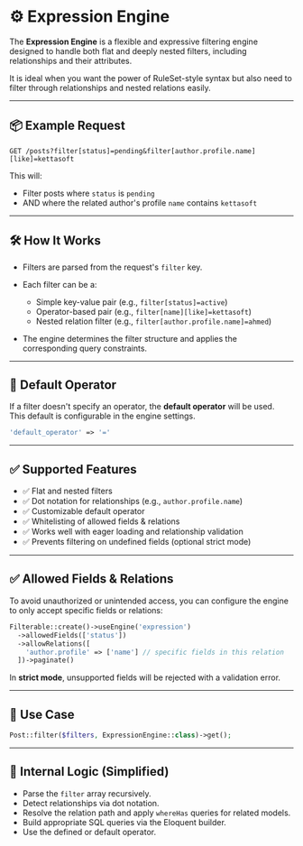# ⚙️ Expression Engine

The **Expression Engine** is a flexible and expressive filtering engine designed to handle both flat and deeply nested filters, including relationships and their attributes.

It is ideal when you want the power of RuleSet-style syntax but also need to filter through relationships and nested relations easily.

---

## 📦 Example Request

```http
GET /posts?filter[status]=pending&filter[author.profile.name][like]=kettasoft
```

This will:

-   Filter posts where `status` is `pending`
-   AND where the related author's profile `name` contains `kettasoft`

---

## 🛠️ How It Works

-   Filters are parsed from the request's `filter` key.
-   Each filter can be a:

    -   Simple key-value pair (e.g., `filter[status]=active`)
    -   Operator-based pair (e.g., `filter[name][like]=kettasoft`)
    -   Nested relation filter (e.g., `filter[author.profile.name]=ahmed`)

-   The engine determines the filter structure and applies the corresponding query constraints.

---

## 🔧 Default Operator

If a filter doesn't specify an operator, the **default operator** will be used.  
This default is configurable in the engine settings.

```php
'default_operator' => '='
```

---

## ✅ Supported Features

-   ✅ Flat and nested filters
-   ✅ Dot notation for relationships (e.g., `author.profile.name`)
-   ✅ Customizable default operator
-   ✅ Whitelisting of allowed fields & relations
-   ✅ Works well with eager loading and relationship validation
-   ✅ Prevents filtering on undefined fields (optional strict mode)

---

## ✅ Allowed Fields & Relations

To avoid unauthorized or unintended access, you can configure the engine to only accept specific fields or relations:

```php
Filterable::create()->useEngine('expression')
  ->allowedFields(['status'])
  ->allowRelations([
    'author.profile' => ['name'] // specific fields in this relation
  ])->paginate()
```

In **strict mode**, unsupported fields will be rejected with a validation error.

---

## 📌 Use Case

```php
Post::filter($filters, ExpressionEngine::class)->get();
```

---

## 🧠 Internal Logic (Simplified)

-   Parse the `filter` array recursively.
-   Detect relationships via dot notation.
-   Resolve the relation path and apply `whereHas` queries for related models.
-   Build appropriate SQL queries via the Eloquent builder.
-   Use the defined or default operator.
